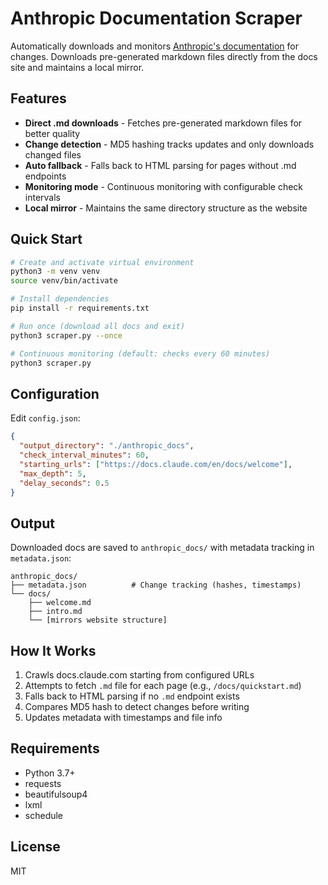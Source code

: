 # Anthropic Documentation Scraper

Automatically downloads and monitors [Anthropic's documentation](https://docs.claude.com) for changes. Downloads pre-generated markdown files directly from the docs site and maintains a local mirror.

## Features

- **Direct .md downloads** - Fetches pre-generated markdown files for better quality
- **Change detection** - MD5 hashing tracks updates and only downloads changed files
- **Auto fallback** - Falls back to HTML parsing for pages without .md endpoints
- **Monitoring mode** - Continuous monitoring with configurable check intervals
- **Local mirror** - Maintains the same directory structure as the website

## Quick Start

```bash
# Create and activate virtual environment
python3 -m venv venv
source venv/bin/activate

# Install dependencies
pip install -r requirements.txt

# Run once (download all docs and exit)
python3 scraper.py --once

# Continuous monitoring (default: checks every 60 minutes)
python3 scraper.py
```

## Configuration

Edit `config.json`:

```json
{
  "output_directory": "./anthropic_docs",
  "check_interval_minutes": 60,
  "starting_urls": ["https://docs.claude.com/en/docs/welcome"],
  "max_depth": 5,
  "delay_seconds": 0.5
}
```

## Output

Downloaded docs are saved to `anthropic_docs/` with metadata tracking in `metadata.json`:

```
anthropic_docs/
├── metadata.json          # Change tracking (hashes, timestamps)
└── docs/
    ├── welcome.md
    ├── intro.md
    └── [mirrors website structure]
```

## How It Works

1. Crawls docs.claude.com starting from configured URLs
2. Attempts to fetch `.md` file for each page (e.g., `/docs/quickstart.md`)
3. Falls back to HTML parsing if no `.md` endpoint exists
4. Compares MD5 hash to detect changes before writing
5. Updates metadata with timestamps and file info

## Requirements

- Python 3.7+
- requests
- beautifulsoup4
- lxml
- schedule

## License

MIT
